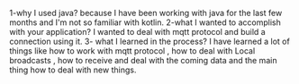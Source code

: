 1-why I used java?
because I have been working with java for the last few months and I'm not so familiar with kotlin.
2-what I wanted to accomplish with your application?
I wanted to deal with mqtt protocol and build a connection using it.
3- what I learned in the process?
I have learned a lot of things like how to work with mqtt protocol , how to deal with Local broadcasts ,
how to receive and deal with the coming data and the main thing how to deal with new things.